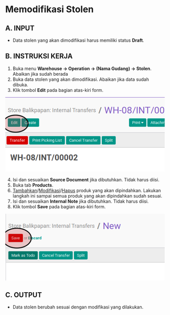 # Memodifikasi Stolen

## A. INPUT

* Data stolen yang akan dimodifikasi harus memiliki status **Draft**.

## B. INSTRUKSI KERJA

1. Buka menu **Warehouse -> Operation -> (Nama Gudang) -> Stolen**. Abaikan jika sudah berada
2. Buka data stolen yang akan dimodifikasi. Abaikan jika data sudah dibuka.
3. Klik tombol **Edit** pada bagian atas-kiri form.

![](../../img/stolen/tombol-edit.png)

4. Isi dan sesuaikan **Source Document** jika dibutuhkan. Tidak harus diisi.
5. Buka tab **Products**.
6. <a name="l6">[Tambahkan](./produk-tambah.md)/[Modifikasi](./produk-modifikasi.md)/[Hapus](./produk-hapus.md)</a> produk yang akan dipindahkan. Lakukan langkah ini sampai semua produk yang akan dipindahkan sudah sesuai.
7. Isi dan sesuaikan **Internal Note** jika dibutuhkan. Tidak harus diisi.
8. Klik tombol **Save** pada bagian atas-kiri form.

![](../../img/stolen/tombol-simpan.png)

## C. OUTPUT

* Data stolen berubah sesuai dengan modifikasi yang dilakukan.
